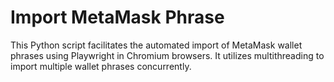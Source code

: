 # Import MetaMask Phrase

This Python script facilitates the automated import of MetaMask wallet phrases using Playwright in Chromium browsers. It utilizes multithreading to import multiple wallet phrases concurrently.
